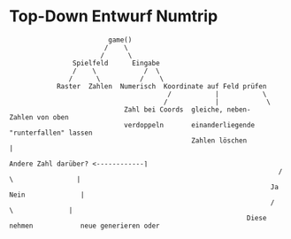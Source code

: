 # Top-Down Entwurf Numtrip

                             game()
                            /    \
                           /      \
                    Spielfeld      Eingabe
                    /    \            /  \
                   /      \          /    \
                Raster  Zahlen  Numerisch  Koordinate auf Feld prüfen
                                            /           |           \
                                           /            |            \
                                 Zahl bei Coords  gleiche, neben-    Zahlen von oben
                                 verdoppeln       einanderliegende   "runterfallen" lassen
                                                  Zahlen löschen              |
                                                                        Andere Zahl darüber? <------------⌉
                                                                        /                \                |
                                                                      Ja                Nein              |
                                                                      /                    \              |
                                                                Diese nehmen            neue generieren oder